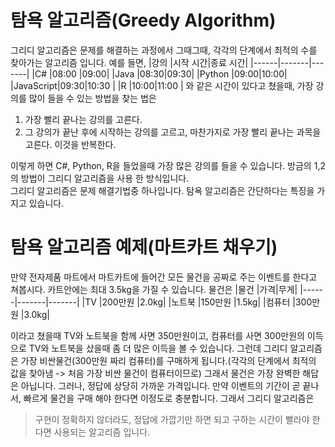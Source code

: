 # 탐욕 알고리즘(Greedy Algorithm)

그리디 알고리즘은 문제를 해결하는 과정에서 그때그때, 각각의 단계에서 최적의 수를 찾아가는 알고리즘 입니다.
예를 들면,
|강의 |시작 시간|종료 시간|
|------|-------|-------|
|C# |08:00 |09:00|
|Java |08:30|09:30|
|Python |09:00|10:00|
|JavaScript|09:30|10:30 |
|R |10:00|11:00 |
와 같은 시간이 있다고 쳤을때, 가장 강의를 많이 들을 수 있는 방법을 찾는 법은

1. 가장 빨리 끝나는 강의를 고른다.
2. 그 강의가 끝난 후에 시작하는 강의를 고르고, 마찬가지로 가장 빨리 끝나는 과목을 고른다. 이것을 반복한다.

이렇게 하면 C#, Python, R을 들었을때 가장 많은 강의를 들을 수 있습니다. 방금의 1,2의 방법이 그리디 알고리즘을 사용 한 방식입니다.
<br/>
그리디 알고리즘은 문제 해결기법중 하나입니다.
탐욕 알고리즘은 간단하다는 특징을 가지고 있습니다.

# 탐욕 알고리즘 예제(마트카트 채우기)

만약 전자제품 마트에서 마트카트에 들어간 모든 물건을 공짜로 주는 이벤트를 한다고 쳐봅시다.
카트안에는 최대 3.5kg을 가질 수 있습니다. 물건은
|물건 |가격|무게|
|------|-------|-------|
|TV     |200만원 |2.0kg|
|노트북 |150만원 |1.5kg|
|컴퓨터 |300만원 |3.0kg| 

이라고 쳤을때 TV와 노트북을 함께 사면 350만원이고, 컴퓨터를 사면 300만원의 이득으로 TV와 노트북을 샀을때 좀 더 많은 이득을 볼 수 있습니다.
그런데 그리디 알고리즘은 가장 비싼물건(300만원 짜리 컴퓨터)를 구매하게 됩니다.(각각의 단계에서 최적의 값을 찾아냄 -> 처음 가장 비싼 물건이 컴퓨터이므로)
그래서 물건은 가장 완벽한 해답은 아닙니다. 그러나, 정답에 상당히 가까운 가격입니다. 만약 이벤트의 기간이 곧 끝나서, 빠르게 물건을 구매 해야 한다면 이정도로 충분합니다.
그래서 그리디 알고리즘은
> 구현이 정확하지 않더라도, 정답에 가깝기만 하면 되고 구하는 시간이 빨라야 한다면 사용되는 알고리즘 입니다.
